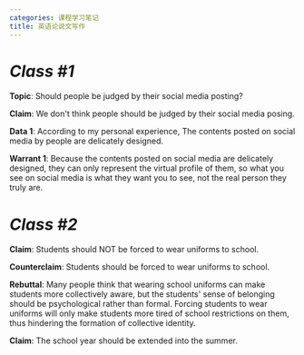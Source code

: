 ```yaml
---
categories: 课程学习笔记
title: 英语论说文写作
---
```


# *Class #1*

**Topic**: Should people be judged by their social media posting?

**Claim**: We don't think people should be judged by their social media posing.

**Data 1**: According to my personal experience, The contents posted on social media by people are delicately designed.

**Warrant 1**: Because the contents posted on social media are delicately designed, they can only represent the virtual profile of them,  so what you see on social media is what they want you to see, not the real person they truly are.

# *Class #2*

**Claim**: Students should NOT be forced to wear uniforms to school.

**Counterclaim**: Students should be forced to wear uniforms to school.

**Rebuttal**: Many people think that wearing school uniforms can make students more collectively aware, but the students' sense of belonging should be psychological rather than formal. Forcing students to wear uniforms will only make students more tired of school restrictions on them, thus hindering the formation of collective identity.

**Claim**: The school year should be extended into the summer.



